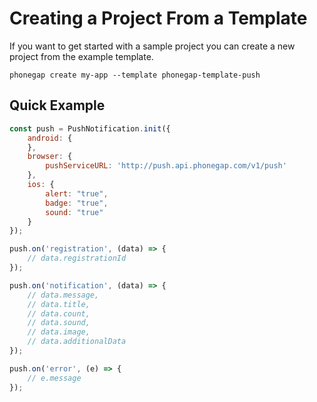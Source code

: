 # Creating a Project From a Template

If you want to get started with a sample project you can create a new project from the example template.

```
phonegap create my-app --template phonegap-template-push
```

## Quick Example

```javascript
const push = PushNotification.init({
	android: {
	},
    browser: {
        pushServiceURL: 'http://push.api.phonegap.com/v1/push'
    },
	ios: {
		alert: "true",
		badge: "true",
		sound: "true"
	}
});

push.on('registration', (data) => {
	// data.registrationId
});

push.on('notification', (data) => {
	// data.message,
	// data.title,
	// data.count,
	// data.sound,
	// data.image,
	// data.additionalData
});

push.on('error', (e) => {
	// e.message
});
```
